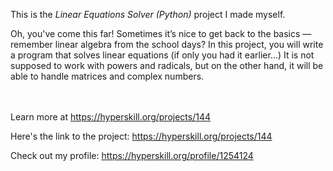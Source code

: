 This is the *Linear Equations Solver (Python)* project I made myself.


<p>Oh, you've come this far! Sometimes it’s nice to get back to the basics — remember linear algebra from the school days? In this project, you will write a program that solves linear equations (if only you had it earlier...) It is not supposed to work with powers and radicals, but on the other hand, it will be able to handle matrices and complex numbers.</p><br/><br/>Learn more at <a href="https://hyperskill.org/projects/144?utm_source=ide&utm_medium=ide&utm_campaign=ide&utm_content=project-card">https://hyperskill.org/projects/144</a>

Here's the link to the project: https://hyperskill.org/projects/144

Check out my profile: https://hyperskill.org/profile/1254124